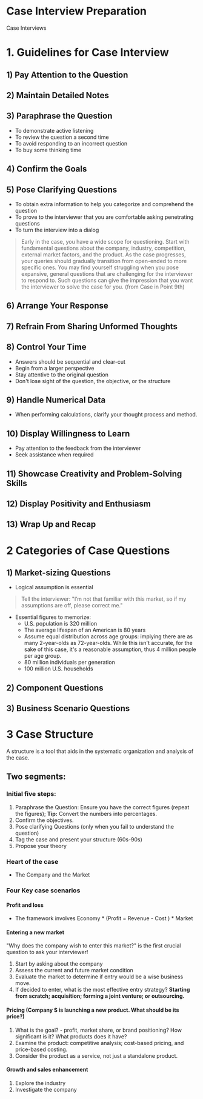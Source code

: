 # Case Interview Preparation

Case Interviews

# 1. Guidelines for Case Interview
## 1) Pay Attention to the Question
## 2) Maintain Detailed Notes
## 3) Paraphrase the Question
- To demonstrate active listening
- To review the question a second time
- To avoid responding to an incorrect question
- To buy some thinking time

## 4) Confirm the Goals
## 5) Pose Clarifying Questions
- To obtain extra information to help you categorize and comprehend the question
- To prove to the interviewer that you are comfortable asking penetrating questions
- To turn the interview into a dialog

> Early in the case, you have a wide scope for questioning. Start with fundamental questions about the company, industry, competition, external market factors, and the product. As the case progresses, your queries should gradually transition from open-ended to more specific ones. You may find yourself struggling when you pose expansive, general questions that are challenging for the interviewer to respond to. Such questions can give the impression that you want the interviewer to solve the case for you. (from Case in Point 9th)

## 6) Arrange Your Response
## 7) Refrain From Sharing Unformed Thoughts
## 8) Control Your Time
- Answers should be sequential and clear-cut
- Begin from a larger perspective
- Stay attentive to the original question
- Don't lose sight of the question, the objective, or the structure

## 9) Handle Numerical Data
- When performing calculations, clarify your thought process and method.

## 10) Display Willingness to Learn
- Pay attention to the feedback from the interviewer
- Seek assistance when required

## 11) Showcase Creativity and Problem-Solving Skills
## 12) Display Positivity and Enthusiasm
## 13) Wrap Up and Recap

# 2 Categories of Case Questions
## 1) Market-sizing Questions
- Logical assumption is essential
> Tell the interviewer: "I’m not that familiar with this market, so if my assumptions are off, please correct me."

- Essential figures to memorize:
  - U.S. population is 320 million
  - The average lifespan of an American is 80 years
  - Assume equal distribution across age groups: implying there are as many 2-year-olds as 72-year-olds. While this isn't accurate, for the sake of this case, it's a reasonable assumption, thus 4 million people per age group.
  - 80 million individuals per generation
  - 100 million U.S. households
## 2) Component Questions
## 3) Business Scenario Questions

# 3 Case Structure
A structure is a tool that aids in the systematic organization and analysis of the case.

## Two segments:
### Initial five steps:
1. Paraphrase the Question: Ensure you have the correct figures (repeat the figures);
**Tip:** Convert the numbers into percentages.
2. Confirm the objectives.
3. Pose clarifying Questions (only when you fail to understand the question)
4. Tag the case and present your structure (60s-90s)
5. Propose your theory

### Heart of the case
- The Company and the Market

### Four Key case scenarios
#### Profit and loss
- The framework involves Economy * (Profit = Revenue - Cost ) * Market
#### Entering a new market
"Why does the company wish to enter this market?" is the first crucial question to ask your interviewer!
1. Start by asking about the company
2. Assess the current and future market condition
3. Evaluate the market to determine if entry would be a wise business move.
4. If decided to enter, what is the most effective entry strategy? **Starting from scratch; acquisition; forming a joint venture; or outsourcing.**

#### Pricing (Company S is launching a new product. What should be its price?)
1. What is the goal? - profit, market share, or brand positioning? How significant is it? What products does it have?
2. Examine the product: competitive analysis; cost-based pricing, and price-based costing.
3. Consider the product as a service, not just a standalone product.

#### Growth and sales enhancement
1. Explore the industry
2. Investigate the company

